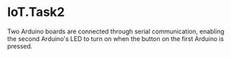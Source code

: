 # IoT.Task2
Two Arduino boards are connected through serial communication, enabling the second Arduino's LED to turn on when the button on the first Arduino is pressed.
